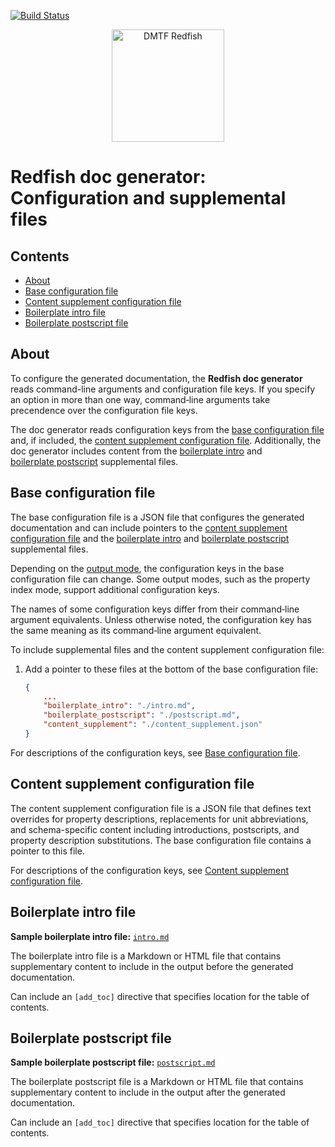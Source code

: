 [![Build Status](https://travis-ci.com/DMTF/Redfish-Tools.svg?branch=master)](https://travis-ci.com/github/DMTF/Redfish-Tools)
<p align="center">
  <img src="http://redfish.dmtf.org/sites/all/themes/dmtf2015/images/dmtf-redfish-logo.png" alt="DMTF Redfish" width=180>

# Redfish doc generator: Configuration and supplemental files

## Contents

* [About](#about)
* [Base configuration file](#base-configuration-file)
* [Content supplement configuration file](#content-supplement-configuration-file)
* [Boilerplate intro file](#boilerplate-intro-file)
* [Boilerplate postscript file](#boilerplate-postscript-file)

## About

To configure the generated documentation, the **Redfish doc generator** reads command-line arguments and configuration file keys. If you specify an option in more than one way, command&#8209;line arguments take precendence over the configuration file keys.

The doc generator reads configuration keys from the [base configuration file](#base-configuration-file) and, if included, the [content supplement configuration file](#content-supplement-configuration-file). Additionally, the doc generator includes content from the <a href="#boilerplate-intro-file">boilerplate&nbsp;intro</a> and <a href="#boilerplate-postscript-file">boilerplate&nbsp;postscript</a> supplemental files.

## Base configuration file

The base configuration file is a JSON file that configures the generated documentation and can include pointers to the [content supplement configuration file](#content-supplement-configuration-file) and the [boilerplate intro](README-supplementary-files.md#boilerplate-intro-file "README-supplementary-files.md#boilerplate-intro-file") and [boilerplate postscript](README-supplementary-files.md#boilerplate-postscript-file "README-supplementary-files.md#boilerplate-postscript-file") supplemental files.

Depending on the [output mode](README.md#output-modes "README.md#output-modes"), the configuration keys in the base configuration file can change. Some output modes, such as the property index mode, support additional configuration keys.

The names of some configuration keys differ from their command&#8209;line argument equivalents. Unless otherwise noted, the configuration key has the same meaning as its command&#8209;line argument equivalent.

To include supplemental files and the content supplement configuration file:

1. Add a pointer to these files at the bottom of the base configuration file:

    ```json
    {
    	...
    	"boilerplate_intro": "./intro.md",
    	"boilerplate_postscript": "./postscript.md", 
    	"content_supplement": "./content_supplement.json"
    }
    ```

For descriptions of the configuration keys, see [Base configuration file](README-base-configuration-file.md "README-base-configuration-file.md").

## Content supplement configuration file

The content supplement configuration file is a JSON file that defines text overrides for property descriptions, replacements for unit abbreviations, and schema-specific content including introductions, postscripts, and property description substitutions. The base configuration file contains a pointer to this file.

For descriptions of the configuration keys, see [Content supplement configuration file](README-content-supplement-configuration-file.md "README-content-supplement-configuration-file.md").

## Boilerplate intro file

**Sample boilerplate intro file:** <a href="sample_inputs/standard_html/intro.md"><code>intro.md</code></a>

The boilerplate intro file is a Markdown or HTML file that contains supplementary content to include in the output before the generated documentation.

Can include an <code>[add_toc]</code> directive that specifies location for the table of contents.

## Boilerplate postscript file

**Sample boilerplate postscript file:** <a href="sample_inputs/standard_html/postscript.md"><code>postscript.md</code></a>

The boilerplate postscript file is a Markdown or HTML file that contains supplementary content to include in the output after the generated documentation.

Can include an <code>[add_toc]</code> directive that specifies location for the table of contents.


